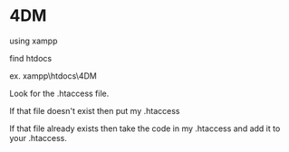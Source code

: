 # 4DM

using xampp

find htdocs 

ex. xampp\htdocs\4DM

Look for the .htaccess file.

If that file doesn't exist then put my .htaccess

If that file already exists then take the code in my .htaccess and add it to your .htaccess.
